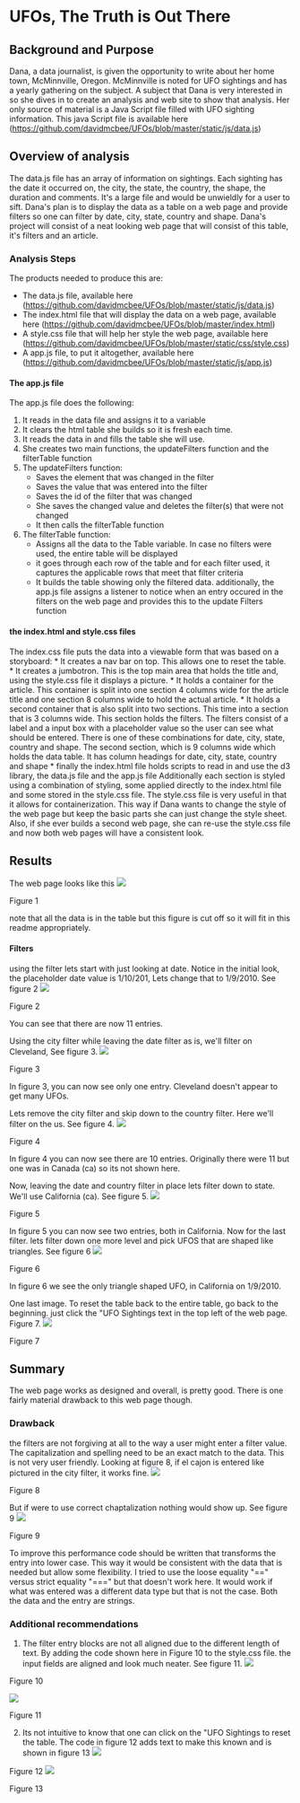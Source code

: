 # UFOs, The Truth is Out There
## Background and Purpose
Dana, a data journalist, is given the opportunity to write about her home town, McMinnville,
Oregon. McMinnville is noted for UFO sightings and has a yearly gathering on the subject. A subject
that Dana is very interested in so she dives in to create an analysis and web site to show that analysis.
Her only source of material is a Java Script file filled with UFO sighting information. This java Script file is available here (https://github.com/davidmcbee/UFOs/blob/master/static/js/data.js)

## Overview of analysis
The data.js file has an array of information on sightings. Each sighting has the date it occurred on, the city, the state, the country,
the shape, the duration and comments. It's a large file and would be unwieldly for a user to sift.
Dana's plan is to display the data as a table on a web page and provide filters so one can filter by date, city, state, country and shape.
Dana's project will consist of a neat looking web page that will consist of this table, it's filters and an article.

### Analysis Steps
The products needed to produce this are:
* The data.js file, available here (https://github.com/davidmcbee/UFOs/blob/master/static/js/data.js)
* The index.html file that will display the data on a web page, available here (https://github.com/davidmcbee/UFOs/blob/master/index.html)
* A style.css file that will help her style the web page, available here (https://github.com/davidmcbee/UFOs/blob/master/static/css/style.css)
* A app.js file, to put it altogether, available here (https://github.com/davidmcbee/UFOs/blob/master/static/js/app.js)

#### The app.js file
The app.js file does the following:
1. It reads in the data file and assigns it to a variable
2. It clears the html table she builds so it is fresh each time.
3. It reads the data in and fills the table she will use.
4. She creates two main functions, the updateFilters function and the filterTable function
5. The updateFilters function:
	* Saves the element that was changed in the filter
	* Saves the value that was entered into the filter
	* Saves the id of the filter that was changed
	* She saves the changed value and deletes the filter(s) that were not changed
	* It then calls the filterTable function
6. The filterTable function:
	* Assigns all the data to the Table variable. In case no filters were used, the entire table will be displayed
	* it goes through each row of the table and for each filter used, it captures the applicable rows that meet that filter criteria
	* It builds the table showing only the filtered data.
additionally, the app.js file assigns a listener to notice when an entry occured in the filters on the web page and provides this to the update Filters function

#### the index.html and style.css files
The index.css file puts the data into a viewable form that was based on a storyboard:
	* It creates a nav bar on top. This allows one to reset the table.
	* It creates a jumbotron. This is the top main area that holds the title and, using the style.css file it displays a picture.
	* It holds a container for the article. This container is split into one section 4 columns wide for the article title and one section 8
	columns wide to hold the actual article.
	* It holds a second container that is also split into two sections. This time into a section that is 3 columns wide. This section holds the filters. The
	filters consist of a label and a input box with a placeholder value so the user can see what should be entered. There is one of these combinations
	for date, city, state, country and shape.
	The second section, which is 9 columns wide which holds the data table. It has column headings for date, city, state, country and shape
	* finally the index.html file holds scripts to read in and use the d3 library, the data.js file and the app.js file
Additionally each section is styled using a combination of styling, some applied directly to the index.html file and some stored in the style.css file. The style.css
file is very useful in that it allows for containerization. This way if Dana wants to change the style of the web page but keep the basic parts she can just change
the style sheet. Also, if she ever builds a second web page, she can re-use the style.css file and now both web pages will have a consistent look.
## Results
The web page looks like this ![](https://github.com/davidmcbee/UFOs/blob/master/static/images/initial_wp.png)

Figure 1

note that all the data is in the table but this figure is cut off so it will fit in this readme appropriately.

#### Filters
using the filter lets start with just looking at date. Notice in the initial look, the placeholder date value is 1/10/201, Lets change that to 1/9/2010. See figure 2
![](https://github.com/davidmcbee/UFOs/blob/master/static/images/date_filter.png)

Figure 2

You can see that there are now 11 entries.

Using the city filter while leaving the date filter as is, we'll filter on Cleveland, See figure 3.
![](https://github.com/davidmcbee/UFOs/blob/master/static/images/city_filter.png)

Figure 3

In figure 3, you can now see only one entry. Cleveland doesn't appear to get many UFOs.

Lets remove the city filter and skip down to the country filter. Here we'll filter on the us. See figure 4.
![](https://github.com/davidmcbee/UFOs/blob/master/static/images/country_filter.png)

Figure 4

In figure 4 you can now see there are 10 entries. Originally there were 11 but one was in Canada (ca) so its not shown here.

Now, leaving the date and country filter in place lets filter down to state. We'll use California (ca). See figure 5.
![](https://github.com/davidmcbee/UFOs/blob/master/static/images/ca_filter.png)

Figure 5

In figure 5 you can now see two entries, both in California. Now for the last filter. lets filter down one more level and pick UFOS that are shaped like triangles.
See figure 6
![](https://github.com/davidmcbee/UFOs/blob/master/static/images/shape_filter.png)

Figure 6

In figure 6 we see the only triangle shaped UFO, in California on 1/9/2010. 

One last image. To reset the table back to the entire table, go back to the beginning. just click the "UFO Sightings text in the top left of the web page. Figure 7.
![](https://github.com/davidmcbee/UFOs/blob/master/static/images/reset.png)

Figure 7

## Summary
The web page works as designed and overall, is pretty good. There is one fairly material drawback to this web page though.

### Drawback
the filters are not forgiving at all to the way a user might enter a filter value. The capitalization and spelling need to be an exact match to the data. This is not very user friendly.
Looking at figure 8, if el cajon is entered like pictured in the city filter, it works fine.
![](https://github.com/davidmcbee/UFOs/blob/master/static/images/drawback1.png)


Figure 8

But if were to use correct chaptalization nothing would show up. See figure 9
![](https://github.com/davidmcbee/UFOs/blob/master/static/images/drawback2.png)


Figure 9

To improve this performance code should be written that transforms the entry into lower case. This way it would be consistent with the data that is needed but allow
some flexibility. I tried to use the loose equality "==" versus strict equality "===" but that doesn't work here. It would work if what was entered was a different data type
but that is not the case. Both the data and the entry are strings.

### Additional recommendations
1. The filter entry blocks are not all aligned due to the different length of text. By adding the code shown here in Figure 10 to the style.css file. the input fields are aligned and look much neater. See figure 11.
![](https://github.com/davidmcbee/UFOs/blob/master/static/images/filter_block_css.png)

Figure 10

![](https://github.com/davidmcbee/UFOs/blob/master/static/images/filter_block_aligned.png)

Figure 11

2. Its not intuitive to know that one can click on the "UFO Sightings to reset the table. The code in figure 12 adds text to make this known and is shown in figure 13
![](https://github.com/davidmcbee/UFOs/blob/master/static/images/reset_code.png)

Figure 12
![](https://github.com/davidmcbee/UFOs/blob/master/static/images/reset_image.png)

Figure 13

